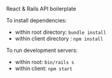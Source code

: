 React & Rails API boilerplate

To install dependencies:
- within root directory: `bundle install`
- within client directory : `npm install`

To run development servers:
- within root: `bin/rails s`
- within client: `npm start`
